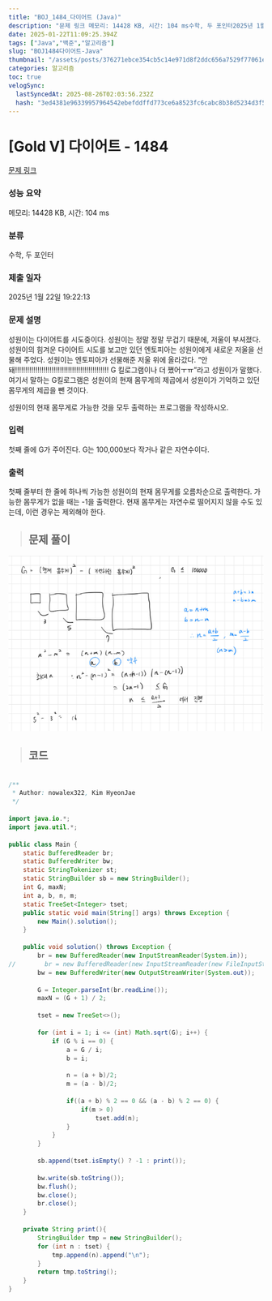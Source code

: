 ```yaml
---
title: "BOJ_1484_다이어트 (Java)"
description: "문제 링크 메모리: 14428 KB, 시간: 104 ms수학, 두 포인터2025년 1월 22일 19:22:13/\*\*Author: nowalex322, Kim HyeonJae\*/import java.io.;import java.util.;public class Ma"
date: 2025-01-22T11:09:25.394Z
tags: ["Java","백준","알고리즘"]
slug: "BOJ1484다이어트-Java"
thumbnail: "/assets/posts/376271ebce354cb5c14e971d8f2ddc656a7529f77061e3d6aa1a9292aa22762b.png"
categories: 알고리즘
toc: true
velogSync:
  lastSyncedAt: 2025-08-26T02:03:56.232Z
  hash: "3ed4381e96339957964542ebefddffd773ce6a8523fc6cabc8b38d5234d3f5b3"
---
```


# [Gold V] 다이어트 - 1484 

[문제 링크](https://www.acmicpc.net/problem/1484) 

### 성능 요약

메모리: 14428 KB, 시간: 104 ms

### 분류

수학, 두 포인터

### 제출 일자

2025년 1월 22일 19:22:13

### 문제 설명

<p>성원이는 다이어트를 시도중이다. 성원이는 정말 정말 무겁기 때문에, 저울이 부셔졌다. 성원이의 힘겨운 다이어트 시도를 보고만 있던 엔토피아는 성원이에게 새로운 저울을 선물해 주었다. 성원이는 엔토피아가 선물해준 저울 위에 올라갔다. “안돼!!!!!!!!!!!!!!!!!!!!!!!!!!!!!!!!!!!!!!!!!!!!!! G 킬로그램이나 더 쪘어ㅜㅠ”라고 성원이가 말했다. 여기서 말하는 G킬로그램은 성원이의 현재 몸무게의 제곱에서 성원이가 기억하고 있던 몸무게의 제곱을 뺀 것이다.</p>

<p>성원이의 현재 몸무게로 가능한 것을 모두 출력하는 프로그램을 작성하시오.</p>

### 입력 

 <p>첫째 줄에 G가 주어진다. G는 100,000보다 작거나 같은 자연수이다.</p>

### 출력 

 <p>첫째 줄부터 한 줄에 하나씩 가능한 성원이의 현재 몸무게를 오름차순으로 출력한다. 가능한 몸무게가 없을 때는 -1을 출력한다. 현재 몸무게는 자연수로 떨어지지 않을 수도 있는데, 이런 경우는 제외해야 한다.</p>

> ## 문제 풀이

![](/assets/posts/376271ebce354cb5c14e971d8f2ddc656a7529f77061e3d6aa1a9292aa22762b.png)

> ## 코드

```java

/**
 * Author: nowalex322, Kim HyeonJae
 */

import java.io.*;
import java.util.*;

public class Main {
    static BufferedReader br;
    static BufferedWriter bw;
    static StringTokenizer st;
    static StringBuilder sb = new StringBuilder();
    int G, maxN;
    int a, b, n, m;
    static TreeSet<Integer> tset;
    public static void main(String[] args) throws Exception {
        new Main().solution();
    }

    public void solution() throws Exception {
        br = new BufferedReader(new InputStreamReader(System.in));
//        br = new BufferedReader(new InputStreamReader(new FileInputStream("src/main/java/BOJ_1484_다이어트/input.txt")));
        bw = new BufferedWriter(new OutputStreamWriter(System.out));

        G = Integer.parseInt(br.readLine());
        maxN = (G + 1) / 2;

        tset = new TreeSet<>();

        for (int i = 1; i <= (int) Math.sqrt(G); i++) {
            if (G % i == 0) {
                a = G / i;
                b = i;

                n = (a + b)/2;
                m = (a - b)/2;

                if((a + b) % 2 == 0 && (a - b) % 2 == 0) {
                    if(m > 0)
                        tset.add(n);
                }
            }
        }

        sb.append(tset.isEmpty() ? -1 : print());

        bw.write(sb.toString());
        bw.flush();
        bw.close();
        br.close();
    }

    private String print(){
        StringBuilder tmp = new StringBuilder();
        for (int n : tset) {
            tmp.append(n).append("\n");
        }
        return tmp.toString();
    }
}

```